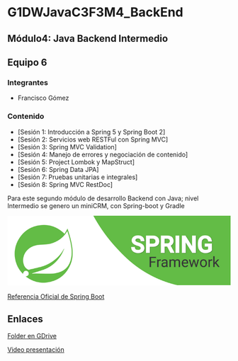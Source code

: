 # G1DWJavaC3F3M4_BackEnd

## Módulo4: Java Backend Intermedio

## Equipo 6

### Integrantes

* Francisco Gómez

### Contenido

* [Sesión 1: Introducción a Spring 5 y Spring Boot 2]
* [Sesión 2: Servicios web RESTFul con Spring MVC]
* [Sesión 3: Spring MVC Validation]
* [Sesión 4: Manejo de errores y negociación de contenido]
* [Sesión 5: Project Lombok y MapStruct]
* [Sesión 6: Spring Data JPA]
* [Sesión 7: Pruebas unitarias e integrales]
* [Sesión 8: Spring MVC RestDoc]

Para este segundo módulo de
desarrollo Backend con Java; nivel
Intermedio se genero un miniCRM, con
Spring-boot y Gradle

![](assets/1.png)

[Referencia Oficial de Spring Boot](https://spring.io/projects/spring-boot)

## Enlaces

[Folder en GDrive]()

[Video presentación]()
